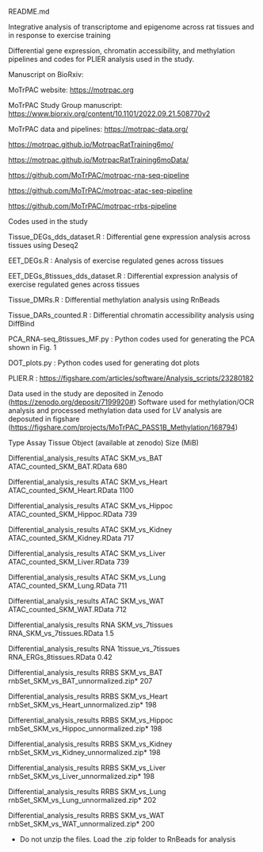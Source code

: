 README.md

Integrative analysis of transcriptome and epigenome across rat tissues and in response to exercise training

Differential gene expression, chromatin accessibility, and methylation pipelines and codes for PLIER analysis used in the study.

Manuscript on BioRxiv:

MoTrPAC website: https://motrpac.org

MoTrPAC Study Group manuscript: https://www.biorxiv.org/content/10.1101/2022.09.21.508770v2

MoTrPAC data and pipelines: 
https://motrpac-data.org/

https://motrpac.github.io/MotrpacRatTraining6mo/

https://motrpac.github.io/MotrpacRatTraining6moData/

https://github.com/MoTrPAC/motrpac-rna-seq-pipeline 

https://github.com/MoTrPAC/motrpac-atac-seq-pipeline 

https://github.com/MoTrPAC/motrpac-rrbs-pipeline


Codes used in the study

Tissue_DEGs_dds_dataset.R : Differential gene expression analysis across tissues using Deseq2

EET_DEGs.R : Analysis of exercise regulated genes across tissues

EET_DEGs_8tissues_dds_dataset.R : Differential expression analysis of exercise regulated genes across tissues

Tissue_DMRs.R : Differential methylation analysis using RnBeads 

Tissue_DARs_counted.R : Differential chromatin accessibility analysis using DiffBind

PCA_RNA-seq_8tissues_MF.py : Python codes used for generating the PCA shown in Fig. 1

DOT_plots.py : Python codes used for generating dot plots

PLIER.R : https://figshare.com/articles/software/Analysis_scripts/23280182

Data used in the study are deposited in Zenodo (https://zenodo.org/deposit/7199920#)
Software used for methylation/OCR analysis and processed methylation data used for LV analysis are deposuted in figshare (https://figshare.com/projects/MoTrPAC_PASS1B_Methylation/168794) 

Type                    			    Assay   Tissue	  	    Object (available at zenodo)      Size (MiB)	

Differential_analysis_results 		ATAC	  SKM_vs_BAT	  ATAC_counted_SKM_BAT.RData              680	

Differential_analysis_results	  	ATAC	  SKM_vs_Heart	  ATAC_counted_SKM_Heart.RData			     1100	

Differential_analysis_results 		ATAC	  SKM_vs_Hippoc	  ATAC_counted_SKM_Hippoc.RData		        739	

Differential_analysis_results 		ATAC	  SKM_vs_Kidney	  ATAC_counted_SKM_Kidney.RData		        717	

Differential_analysis_results 		ATAC	  SKM_vs_Liver  	ATAC_counted_SKM_Liver.RData			      739	

Differential_analysis_results 		ATAC	  SKM_vs_Lung	    ATAC_counted_SKM_Lung.RData  		        711

Differential_analysis_results 		ATAC	  SKM_vs_WAT	    ATAC_counted_SKM_WAT.RData			        712	

Differential_analysis_results		  RNA	    SKM_vs_7tissues     RNA_SKM_vs_7tissues.RData           1.5	

Differential_analysis_results		  RNA	    1tissue_vs_7tissues RNA_ERGs_8tissues.RData             0.42

Differential_analysis_results 		RRBS	  SKM_vs_BAT	    rnbSet_SKM_vs_BAT_unnormalized.zip* 	  207

Differential_analysis_results		  RRBS	  SKM_vs_Heart	  rnbSet_SKM_vs_Heart_unnormalized.zip*	  198

Differential_analysis_results 		RRBS	  SKM_vs_Hippoc	  rnbSet_SKM_vs_Hippoc_unnormalized.zip* 	198

Differential_analysis_results 		RRBS	  SKM_vs_Kidney	  rnbSet_SKM_vs_Kidney_unnormalized.zip*	198	

Differential_analysis_results 		RRBS	  SKM_vs_Liver	  rnbSet_SKM_vs_Liver_unnormalized.zip* 	198

Differential_analysis_results 		RRBS	  SKM_vs_Lung	    rnbSet_SKM_vs_Lung_unnormalized.zip* 	  202

Differential_analysis_results 		RRBS	  SKM_vs_WAT	    rnbSet_SKM_vs_WAT_unnormalized.zip*  	  200	

* Do not unzip the files. Load the .zip folder to RnBeads for analysis

